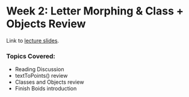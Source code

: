 
# Week 2: Letter Morphing & Class + Objects Review

Link to [lecture slides](https://docs.google.com/presentation/d/1RF1Qmre8WuZGKzXRvQAq5mjzK9_vRg-4kxrrt3C7bME/edit#slide=id.g2033e70dda0_0_282).


### Topics Covered:

* Reading Discussion 
* textToPoints() review 
* Classes and Objects review 
* Finish Boids introduction 

